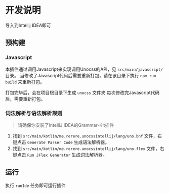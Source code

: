 # 开发说明
导入到Intellij IDEA即可

## 预构建
### Javascript
本插件通过调用Javascript来实现调用Unocss的API，见 `src/main/javascript/` 目录。
当修改了Javascript代码后需要重新打包，请在该目录下执行 `npm run build` 来重新打包。

打包完毕后，会在项目根目录下生成 `unocss` 文件夹
每次修改完Javascript代码后，需要重新打包。

### 词法解析与语法解析规则
> 请确保你安装了IntelliJ IDEA的Grammar-Kit插件
1. 找到 `src/main/kotlin/me.rerere.unocssintellij/lang/uno.bnf` 文件，右键点击 `Generate Parser Code` 生成语法解析器。
2. 找到 `src/main/kotlin/me.rerere.unocssintellij/lang/uno.flex` 文件，右键点击 `Run JFlex Generator` 生成词法解析器。

## 运行
执行 `runIde` 任务即可运行插件
